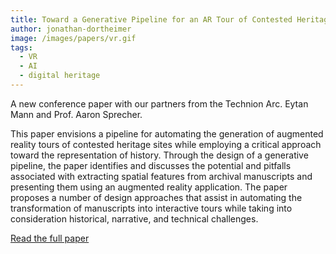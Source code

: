 ```yaml
---
title: Toward a Generative Pipeline for an AR Tour of Contested Heritage Sites
author: jonathan-dortheimer
image: /images/papers/vr.gif
tags:
  - VR
  - AI
  - digital heritage
---
```

A new conference paper with our partners from the Technion Arc. Eytan Mann and Prof. Aaron Sprecher.

This paper envisions a pipeline for automating the generation of augmented reality tours of contested heritage sites while employing a critical approach toward the representation of history. Through the design of a generative pipeline, the paper identifies and discusses the potential and pitfalls associated with extracting spatial features from archival manuscripts and presenting them using an augmented reality application. The paper proposes a number of design approaches that assist in automating the transformation of manuscripts into interactive tours while taking into consideration historical, narrative, and technical challenges.


<a href="https://www.researchgate.net/publication/366225666_Toward_a_Generative_Pipeline_for_an_AR_Tour_of_Contested_Heritage_Sites">Read the full paper</a>